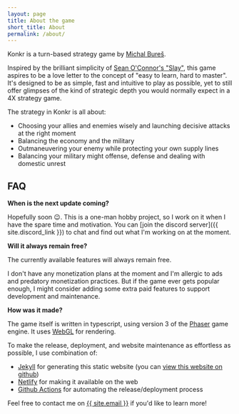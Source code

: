 ```yaml
---
layout: page
title: About the game
short_title: About
permalink: /about/
---
```


Konkr is a turn-based strategy game by <a href='mailto:dev@konkr.io' target='_blank'>Michal Bureš</a>.

Inspired by the brilliant simplicity of <a href='https://www.windowsgames.co.uk/slay.html' target='_blank'>Sean O'Connor's "Slay"</a>,
this game aspires to be a love letter to the concept of "easy to learn, hard to master". It's designed to be as simple, fast and intuitive to play
 as possible, yet to still offer glimpses of the kind of strategic depth you would normally expect in a 4X strategy game.

The strategy in Konkr is all about:

* Choosing your allies and enemies wisely and launching decisive attacks at the right moment
* Balancing the economy and the military
* Outmaneuvering your enemy while protecting your own supply lines
* Balancing your military might offense, defense and dealing with domestic unrest


## FAQ

**When is the next update coming?** 
 
Hopefully soon 😉. This is a one-man hobby project, so I work on it when I have the spare time and motivation.
You can [join the discord server]({{ site.discord_link }}) to chat and find out what I'm working on at the moment.

**Will it always remain free?**

The currently available features will always remain free.

I don't have any monetization plans at the moment and I'm allergic to ads and predatory monetization practices.
But if the game ever gets popular enough, I might consider adding some extra paid features to support development and maintenance. 

**How was it made?**

The game itself is written in typescript, using version 3 of the [Phaser](//phaser.io) game engine. It uses [WebGL](https://developer.mozilla.org/en-US/docs/Web/API/WebGL_API) for rendering.

To make the release, deployment, and website maintenance as effortless as possible, I use combination of:
* [Jekyll](//jekyllrb.com/) for generating this static website (you can [view this website on github](https://github.com/michal-bures/konkr_web))
* [Netlify](//www.netlify.com/) for making it available on the web
* [Github Actions](//github.com/features/actions) for automating the release/deployment process

Feel free to contact me on <a href="mailto:{{ site.email }}">{{ site.email }}</a> if you'd like to learn more!


